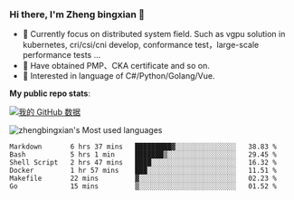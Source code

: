 ### Hi there, I'm Zheng bingxian  👋

* 📖  Currently focus on distributed system field. Such as vgpu solution in kubernetes, cri/csi/cni develop, conformance test，large-scale performance tests ...
* 🌱  Have obtained PMP、CKA certificate and so on.
* 👯  Interested in language of C#/Python/Golang/Vue.

**My public repo stats**:

[![我的 GitHub 数据](https://github-readme-stats.vercel.app/api?username=zhengbingxian&theme=merko)]()

![zhengbingxian's Most used languages](https://github-readme-stats.vercel.app/api/top-langs/?username=zhengbingxian&layout=compact&hide_border=true&langs_count=10)

<!--START_SECTION:waka-->

```text
Markdown       6 hrs 37 mins   █████████▓░░░░░░░░░░░░░░░   38.83 %
Bash           5 hrs 1 min     ███████▒░░░░░░░░░░░░░░░░░   29.45 %
Shell Script   2 hrs 47 mins   ████░░░░░░░░░░░░░░░░░░░░░   16.32 %
Docker         1 hr 57 mins    ███░░░░░░░░░░░░░░░░░░░░░░   11.51 %
Makefile       22 mins         ▓░░░░░░░░░░░░░░░░░░░░░░░░   02.23 %
Go             15 mins         ▒░░░░░░░░░░░░░░░░░░░░░░░░   01.52 %
```

<!--END_SECTION:waka-->
